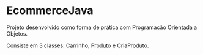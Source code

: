 # EcommerceJava

Projeto desenvolvido como forma de prática com Programacão Orientada a Objetos.

Consiste em 3 classes: Carrinho, Produto e CriaProduto.
